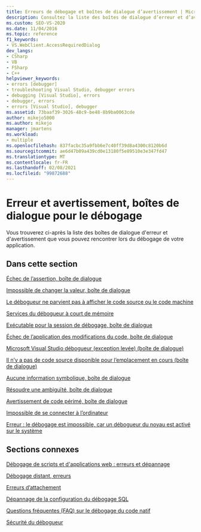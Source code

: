 ```yaml
---
title: Erreurs de débogage et boîtes de dialogue d’avertissement | Microsoft Docs
description: Consultez la liste des boîtes de dialogue d’erreur et d’avertissement que vous pouvez rencontrer lors du débogage de votre application dans Visual Studio.
ms.custom: SEO-VS-2020
ms.date: 11/04/2016
ms.topic: reference
f1_keywords:
- VS.WebClient.AccessRequiredDialog
dev_langs:
- CSharp
- VB
- FSharp
- C++
helpviewer_keywords:
- errors [debugger]
- troubleshooting Visual Studio, debugger errors
- debugging [Visual Studio], errors
- debugger, errors
- errors [Visual Studio], debugger
ms.assetid: 73baaf39-3026-48c9-be48-8b9ba0063cde
author: mikejo5000
ms.author: mikejo
manager: jmartens
ms.workload:
- multiple
ms.openlocfilehash: 837facbc35a9fbb6e7c40ff39d8a4300c8120b6d
ms.sourcegitcommit: ae6d47b09a439cd0e13180f5e89510e3e347fd47
ms.translationtype: MT
ms.contentlocale: fr-FR
ms.lasthandoff: 02/08/2021
ms.locfileid: "99872688"
---
```

# <a name="debugging-errors-and-warning-dialog-boxes"></a>Erreur et avertissement, boîtes de dialogue pour le débogage
Vous trouverez ci-après la liste des boîtes de dialogue d'erreur et d'avertissement que vous pouvez rencontrer lors du débogage de votre application.

## <a name="in-this-section"></a>Dans cette section
 [Échec de l’assertion, boîte de dialogue](../debugger/assertion-failed-dialog-box.md)

 [Impossible de changer la valeur, boîte de dialogue](../debugger/cannot-change-value-dialog-box.md)

 [Le débogueur ne parvient pas à afficher le code source ou le code machine](../debugger/debugger-cannot-display-source-code-or-disassembly.md)
 
 [Services du débogueur à court de mémoire](../debugger/error-debugger-services-no-memory.md)

 [Exécutable pour la session de débogage, boîte de dialogue](../debugger/executable-for-debugging-session-dialog-box.md)

 [Échec de l’application des modifications du code, boîte de dialogue](../debugger/edit-and-continue-dialog-box-cpp.md)

 [Microsoft Visual Studio débogueur (exception levée) (boîte de dialogue)](../debugger/microsoft-visual-studio-debugger-exception-thrown-dialog-box.md)

 [Il n’y a pas de code source disponible pour l’emplacement en cours (boîte de dialogue)](../debugger/no-source-available.md)

 [Aucune information symbolique, boîte de dialogue](/previous-versions/d493t3ew(v=vs.100))

 [Résoudre une ambiguïté, boîte de dialogue](../debugger/resolve-ambiguity-dialog-box.md)

 [Avertissement de code périmé, boîte de dialogue](../debugger/stale-code-warning-dialog-box.md)

 [Impossible de se connecter à l’ordinateur](../debugger/error-unable-to-connect-to-the-machine-name-the-machine-cannot-be-found-on-the-network.md)

 [Erreur : le débogage est impossible, car un débogueur du noyau est activé sur le système](../debugger/error-debugging-isn-t-possible-because-a-kernel-debugger-is-enabled-on-the-system.md)

## <a name="related-sections"></a>Sections connexes
 [Débogage de scripts et d'applications web : erreurs et dépannage](../debugger/debugging-web-applications-errors-and-troubleshooting.md)

 [Débogage distant, erreurs](../debugger/remote-debugging-errors-and-troubleshooting.md)

 [Erreurs d’attachement](/previous-versions/visualstudio/visual-studio-2010/8dbb3we5(v=vs.100))

 [Dépannage de la configuration du débogage SQL](/previous-versions/visualstudio/visual-studio-2010/s7ahaxtd(v=vs.100))

 [Questions fréquentes (FAQ) sur le débogage du code natif](../debugger/debugging-native-code-faqs.md)

 [Sécurité du débogueur](../debugger/debugger-security.md)